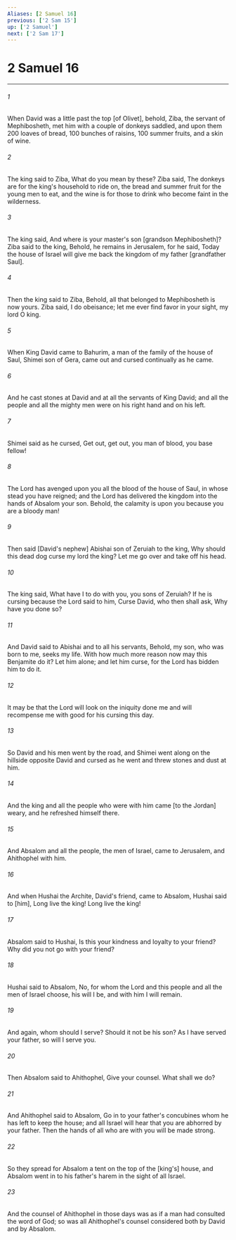 ```yaml
---
Aliases: [2 Samuel 16]
previous: ['2 Sam 15']
up: ['2 Samuel']
next: ['2 Sam 17']
---
```

# 2 Samuel 16

***














###### 1 






When David was a little past the top [of Olivet], behold, Ziba, the servant of Mephibosheth, met him with a couple of donkeys saddled, and upon them 200 loaves of bread, 100 bunches of raisins, 100 summer fruits, and a skin of wine. 













###### 2 






The king said to Ziba, What do you mean by these? Ziba said, The donkeys are for the king's household to ride on, the bread and summer fruit for the young men to eat, and the wine is for those to drink who become faint in the wilderness. 













###### 3 






The king said, And where is your master's son [grandson Mephibosheth]? Ziba said to the king, Behold, he remains in Jerusalem, for he said, Today the house of Israel will give me back the kingdom of my father [grandfather Saul]. 













###### 4 






Then the king said to Ziba, Behold, all that belonged to Mephibosheth is now yours. Ziba said, I do obeisance; let me ever find favor in your sight, my lord O king. 













###### 5 






When King David came to Bahurim, a man of the family of the house of Saul, Shimei son of Gera, came out and cursed continually as he came. 













###### 6 






And he cast stones at David and at all the servants of King David; and all the people and all the mighty men were on his right hand and on his left. 













###### 7 






Shimei said as he cursed, Get out, get out, you man of blood, you base fellow! 













###### 8 






The Lord has avenged upon you all the blood of the house of Saul, in whose stead you have reigned; and the Lord has delivered the kingdom into the hands of Absalom your son. Behold, the calamity is upon you because you are a bloody man! 













###### 9 






Then said [David's nephew] Abishai son of Zeruiah to the king, Why should this dead dog curse my lord the king? Let me go over and take off his head. 













###### 10 






The king said, What have I to do with you, you sons of Zeruiah? If he is cursing because the Lord said to him, Curse David, who then shall ask, Why have you done so? 













###### 11 






And David said to Abishai and to all his servants, Behold, my son, who was born to me, seeks my life. With how much more reason now may this Benjamite do it? Let him alone; and let him curse, for the Lord has bidden him to do it. 













###### 12 






It may be that the Lord will look on the iniquity done me and will recompense me with good for his cursing this day. 













###### 13 






So David and his men went by the road, and Shimei went along on the hillside opposite David and cursed as he went and threw stones and dust at him. 













###### 14 






And the king and all the people who were with him came [to the Jordan] weary, and he refreshed himself there. 













###### 15 






And Absalom and all the people, the men of Israel, came to Jerusalem, and Ahithophel with him. 













###### 16 






And when Hushai the Archite, David's friend, came to Absalom, Hushai said to [him], Long live the king! Long live the king! 













###### 17 






Absalom said to Hushai, Is this your kindness and loyalty to your friend? Why did you not go with your friend? 













###### 18 






Hushai said to Absalom, No, for whom the Lord and this people and all the men of Israel choose, his will I be, and with him I will remain. 













###### 19 






And again, whom should I serve? Should it not be his son? As I have served your father, so will I serve you. 













###### 20 






Then Absalom said to Ahithophel, Give your counsel. What shall we do? 













###### 21 






And Ahithophel said to Absalom, Go in to your father's concubines whom he has left to keep the house; and all Israel will hear that you are abhorred by your father. Then the hands of all who are with you will be made strong. 













###### 22 






So they spread for Absalom a tent on the top of the [king's] house, and Absalom went in to his father's harem in the sight of all Israel. 













###### 23 






And the counsel of Ahithophel in those days was as if a man had consulted the word of God; so was all Ahithophel's counsel considered both by David and by Absalom.
